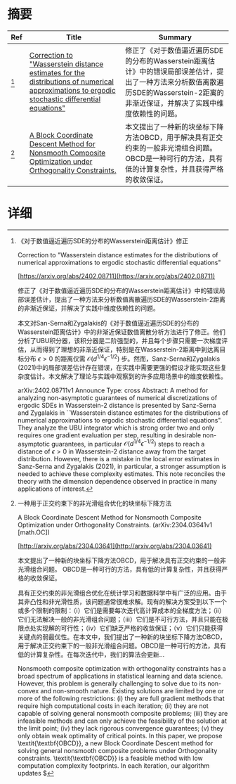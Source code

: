# 摘要

| Ref | Title | Summary |
| --- | --- | --- |
| [^1] | [Correction to "Wasserstein distance estimates for the distributions of numerical approximations to ergodic stochastic differential equations"](https://arxiv.org/abs/2402.08711) | 修正了《对于数值逼近遍历SDE的分布的Wasserstein距离估计》中的错误局部误差估计，提出了一种方法来分析数值离散遍历SDE的Wasserstein-2距离的非渐近保证，并解决了实践中维度依赖性的问题。 |
| [^2] | [A Block Coordinate Descent Method for Nonsmooth Composite Optimization under Orthogonality Constraints.](http://arxiv.org/abs/2304.03641) | 本文提出了一种新的块坐标下降方法OBCD，用于解决具有正交约束的一般非光滑组合问题。 OBCD是一种可行的方法，具有低的计算复杂性，并且获得严格的收敛保证。 |

# 详细

[^1]: 《对于数值逼近遍历SDE的分布的Wasserstein距离估计》修正

    Correction to "Wasserstein distance estimates for the distributions of numerical approximations to ergodic stochastic differential equations"

    [https://arxiv.org/abs/2402.08711](https://arxiv.org/abs/2402.08711)

    修正了《对于数值逼近遍历SDE的分布的Wasserstein距离估计》中的错误局部误差估计，提出了一种方法来分析数值离散遍历SDE的Wasserstein-2距离的非渐近保证，并解决了实践中维度依赖性的问题。

    

    本文对San-Serna和Zygalakis的《对于数值逼近遍历SDE的分布的Wasserstein距离估计》中的非渐近保证数值离散分析方法进行了修正。他们分析了UBU积分器，该积分器是二阶强型的，并且每个步骤只需要一次梯度评估，从而得到了理想的非渐近保证，特别是在Wasserstein-2距离中到达离目标分布 $\epsilon > 0$ 的距离仅需 $\mathcal{O}(d^{1/4}\epsilon^{-1/2})$ 步。然而，Sanz-Serna和Zygalakis (2021)中的局部误差估计存在错误，在实践中需要更强的假设才能实现这些复杂度估计。本文解决了理论与实践中观察到的许多应用场景中的维度依赖性。

    arXiv:2402.08711v1 Announce Type: cross Abstract: A method for analyzing non-asymptotic guarantees of numerical discretizations of ergodic SDEs in Wasserstein-2 distance is presented by Sanz-Serna and Zygalakis in ``Wasserstein distance estimates for the distributions of numerical approximations to ergodic stochastic differential equations". They analyze the UBU integrator which is strong order two and only requires one gradient evaluation per step, resulting in desirable non-asymptotic guarantees, in particular $\mathcal{O}(d^{1/4}\epsilon^{-1/2})$ steps to reach a distance of $\epsilon > 0$ in Wasserstein-2 distance away from the target distribution. However, there is a mistake in the local error estimates in Sanz-Serna and Zygalakis (2021), in particular, a stronger assumption is needed to achieve these complexity estimates. This note reconciles the theory with the dimension dependence observed in practice in many applications of interest.
    
[^2]: 一种用于正交约束下的非光滑组合优化的块坐标下降方法

    A Block Coordinate Descent Method for Nonsmooth Composite Optimization under Orthogonality Constraints. (arXiv:2304.03641v1 [math.OC])

    [http://arxiv.org/abs/2304.03641](http://arxiv.org/abs/2304.03641)

    本文提出了一种新的块坐标下降方法OBCD，用于解决具有正交约束的一般非光滑组合问题。 OBCD是一种可行的方法，具有低的计算复杂性，并且获得严格的收敛保证。

    

    具有正交约束的非光滑组合优化在统计学习和数据科学中有广泛的应用。由于其非凸性和非光滑性质，该问题通常很难求解。现有的解决方案受到以下一个或多个限制的限制：（i）它们是需要每次迭代高计算成本的全梯度方法；（ii）它们无法解决一般的非光滑组合问题；（iii）它们是不可行方法，并且只能在极限点处实现解的可行性；（iv）它们缺乏严格的收敛保证；（v）它们只能获得关键点的弱最优性。在本文中，我们提出了一种新的块坐标下降方法OBCD，用于解决正交约束下的一般非光滑组合问题。OBCD是一种可行的方法，具有低的计算复杂性。在每次迭代中，我们的算法会更新...

    Nonsmooth composite optimization with orthogonality constraints has a broad spectrum of applications in statistical learning and data science. However, this problem is generally challenging to solve due to its non-convex and non-smooth nature. Existing solutions are limited by one or more of the following restrictions: (i) they are full gradient methods that require high computational costs in each iteration; (ii) they are not capable of solving general nonsmooth composite problems; (iii) they are infeasible methods and can only achieve the feasibility of the solution at the limit point; (iv) they lack rigorous convergence guarantees; (v) they only obtain weak optimality of critical points. In this paper, we propose \textit{\textbf{OBCD}}, a new Block Coordinate Descent method for solving general nonsmooth composite problems under Orthogonality constraints. \textit{\textbf{OBCD}} is a feasible method with low computation complexity footprints. In each iteration, our algorithm updates $
    

